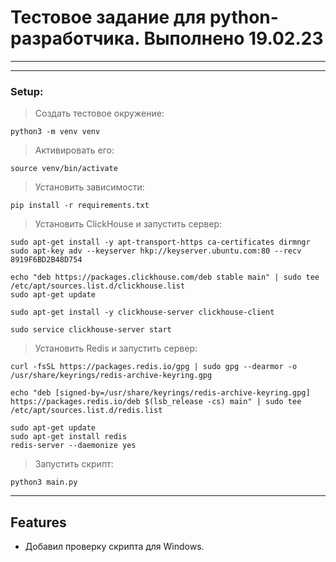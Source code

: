 Тестовое задание для python-разработчика. Выполнено 19.02.23
========================
-------------------------
***
### Setup:

>Создать тестовое окружение:

    python3 -m venv venv
>Активировать его:

    source venv/bin/activate
>Установить зависимости:

    pip install -r requirements.txt
>Установить ClickHouse и запустить сервер:

    sudo apt-get install -y apt-transport-https ca-certificates dirmngr
    sudo apt-key adv --keyserver hkp://keyserver.ubuntu.com:80 --recv 8919F6BD2B48D754

    echo "deb https://packages.clickhouse.com/deb stable main" | sudo tee /etc/apt/sources.list.d/clickhouse.list
    sudo apt-get update

    sudo apt-get install -y clickhouse-server clickhouse-client

    sudo service clickhouse-server start
>Установить Redis и запустить сервер:

    curl -fsSL https://packages.redis.io/gpg | sudo gpg --dearmor -o /usr/share/keyrings/redis-archive-keyring.gpg

    echo "deb [signed-by=/usr/share/keyrings/redis-archive-keyring.gpg] https://packages.redis.io/deb $(lsb_release -cs) main" | sudo tee /etc/apt/sources.list.d/redis.list

    sudo apt-get update
    sudo apt-get install redis
    redis-server --daemonize yes
>Запустить скрипт:

    python3 main.py
___
Features
-------------------------
* Добавил проверку скрипта для Windows.
